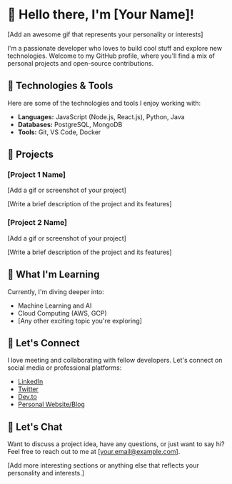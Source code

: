 <!-- Replace the placeholder content with your own information -->

# 👋 Hello there, I'm [Your Name]!

[Add an awesome gif that represents your personality or interests]

I'm a passionate developer who loves to build cool stuff and explore new technologies. Welcome to my GitHub profile, where you'll find a mix of personal projects and open-source contributions.

## 🔧 Technologies & Tools

Here are some of the technologies and tools I enjoy working with:

- **Languages:** JavaScript (Node.js, React.js), Python, Java
- **Databases:** PostgreSQL, MongoDB
- **Tools:** Git, VS Code, Docker

## 🚀 Projects

### [Project 1 Name]

[Add a gif or screenshot of your project]

[Write a brief description of the project and its features]

### [Project 2 Name]

[Add a gif or screenshot of your project]

[Write a brief description of the project and its features]

## 🌱 What I'm Learning

Currently, I'm diving deeper into:

- Machine Learning and AI
- Cloud Computing (AWS, GCP)
- [Any other exciting topic you're exploring]

## 🤝 Let's Connect

I love meeting and collaborating with fellow developers. Let's connect on social media or professional platforms:

- [LinkedIn](https://www.linkedin.com/in/yourusername/)
- [Twitter](https://twitter.com/yourusername/)
- [Dev.to](https://dev.to/yourusername/)
- [Personal Website/Blog](https://www.yourwebsite.com)

## 💬 Let's Chat

Want to discuss a project idea, have any questions, or just want to say hi? Feel free to reach out to me at [your.email@example.com].

[Add more interesting sections or anything else that reflects your personality and interests.]

<!-- Feel free to use emojis, gifs, and styling to make your README unique and eye-catching! -->
